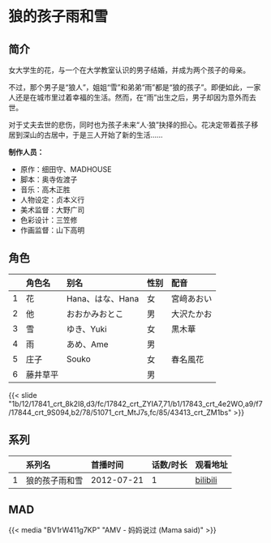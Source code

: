 # 狼的孩子雨和雪


## 简介

女大学生的花，与一个在大学教室认识的男子结婚，并成为两个孩子的母亲。

不过，那个男子是“狼人”，姐姐“雪”和弟弟“雨”都是“狼的孩子”。即便如此，一家人还是在城市里过着幸福的生活。然而，在“雨”出生之后，男子却因为意外而去世。

对于丈夫去世的悲伤，同时也为孩子未来“人·狼”抉择的担心。花决定带着孩子移居到深山的古居中，于是三人开始了新的生活……

**制作人员：**
- 原作：细田守、MADHOUSE
- 脚本：奥寺佐渡子
- 音乐：高木正胜
- 人物设定：贞本义行
- 美术监督：大野广司
- 色彩设计：三笠修
- 作画监督：山下高明

## 角色

|     |   角色名   |   别名  | 性别 |  配音  |
|:--- |:------  |:----      |:---  |:--   |
| 1 | 花 | Hana、はな、Hana | 女 | 宮﨑あおい |
| 2 | 他 | おおかみおとこ | 男 | 大沢たかお |
| 3 | 雪 | ゆき、Yuki | 女 | 黒木華 |
| 4 | 雨 | あめ、Ame | 男 |  |
| 5 | 庄子 | Souko | 女 | 春名風花 |
| 6 | 藤井草平 |  | 男 |  |

{{< slide "1b/12/17841_crt_8k2I8,d3/fc/17842_crt_ZYIA7,71/b1/17843_crt_4e2WO,a9/f7/17844_crt_9S094,b2/78/51071_crt_MtJ7s,fc/85/43413_crt_ZM1bs" >}}

## 系列

|     |   系列名   |   首播时间  | 话数/时长  | 观看地址 |
|:---  |:------    |:----      |:---       |:---  |
| 1 | 狼的孩子雨和雪 | 2012-07-21 | 1 | [bilibili](https://www.bilibili.com/bangumi/play/ss2923)  |


## MAD

{{< media  "BV1rW411g7KP"
"AMV - 妈妈说过 (Mama said)"  >}}
